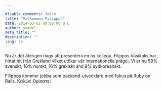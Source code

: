 ```yaml
---

disable_comments: false
title: "Välkommen Filippos"
date: 2014-03-01 00:00:00 UTC
author: samuel
meta_title: ""
description: ""
lang: sv
---
```


<p>Nu är det återigen dags att presentera en ny kollega. Filippos Vasikalis har hittat hit från Grekland vilket utökar vår internationella prägel. Vi är nu 59% svenskt, 16% norskt, 16% grekiskt and 9% sydkoreanskt.</p>

<p>Filippos kommer jobba som backend-utvecklare med fokus på Ruby on Rails. Καλώς Ορίσατε!</p>

